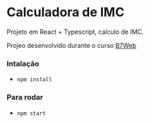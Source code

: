 # Calculadora de IMC
Projeto em React + Typescript, 
calculo de IMC.

Projeo desenvolvido durante o curso [B7Web](https://b7web.com.br)

### Intalação
- `npm install`
### Para rodar
- `npm start`